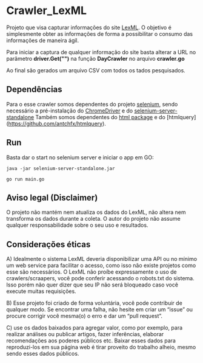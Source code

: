 # Crawler_LexML

Projeto que visa capturar informações do site [LexML](https://www.lexml.gov.br). O objetivo é simplesmente obter as informações de forma a possibilitar o consumo das informações de maneira ágil.

Para iniciar a captura de qualquer informação do site basta alterar a URL no parâmetro **driver.Get("")** na função **DayCrawler** no arquivo **crawler.go**

Ao final são gerados um arquivo CSV com todos os tados pesquisados.
 
## Dependências

Para o esse crawler somos dependentes do projeto [selenium](https://github.com/tebeka/selenium#readme), sendo necessário a pré-instalação do [ChromeDriver](https://sites.google.com/a/chromium.org/chromedriver/) e do [selenium-server-standalone](https://selenium-release.storage.googleapis.com/index.html?path=3.5/)
Também somos dependentes do [html package](https://pkg.go.dev/golang.org/x/net/html) e do [htmlquery] (https://github.com/antchfx/htmlquery).


## Run
Basta dar o start no selenium server e iniciar o app em GO: 

```java -jar selenium-server-standalone.jar```

```go run main.go```

## Aviso legal (Disclaimer)

O projeto não mantém nem atualiza os dados do LexML, não altera nem transforma os dados durante a coleta. O autor do projeto não assume qualquer responsabilidade sobre o seu uso e resultados.

## Considerações éticas

A) Idealmente o sistema LexML deveria disponibilizar uma API ou no mínimo um web service para facilitar o acesso, como isso não existe projetos como esse são necessários. O LexML não proíbe expressamente o uso de crawlers/scraapers, você pode conferir acessando o robots.txt do sistema. Isso porém não quer dizer que seu IP não será bloqueado caso você execute muitas requisições.

B) Esse projeto foi criado de forma voluntária, você pode contribuir de qualquer modo. Se encontrar uma falha, não hesite em criar um “issue” ou  procure corrigir você mesma(o) o erro e dar um “pull request”.


C) use os dados baixados para agregar valor, como por exemplo, para realizar análises ou publicar artigos, fazer inferências, elaborar recomendações aos poderes públicos etc. Baixar esses dados para reproduzi-los em sua página web é tirar proveito do trabalho alheio, mesmo sendo esses dados públicos.
